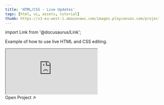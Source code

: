 ```yaml
---
title: 'HTML/CSS - Live Updates'
tags: [html, ui, assets, tutorial]
thumb: https://s3-eu-west-1.amazonaws.com/images.playcanvas.com/projects/12/354600/0FD3B1-image-75.jpg
---
```


import Link from '@docusaurus/Link';

Example of how to use live HTML and CSS editing.

<div className="iframe-container">
    <iframe src="https://playcanv.as/p/KqqOGvVi/" title="HTML/CSS - Live Updates" allow="camera; microphone; xr-spatial-tracking; fullscreen" allowfullscreen></iframe>
</div>

<Link to='https://playcanvas.com/project/354600/'>Open Project ↗</Link>
